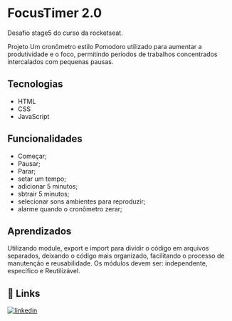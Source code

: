 # FocusTimer 2.0 

Desafio stage5 do curso da rocketseat.

Projeto
Um cronômetro estilo Pomodoro utilizado para aumentar a produtividade e o foco, permitindo períodos de trabalhos concentrados intercalados com pequenas pausas.

## Tecnologias
- HTML
- CSS
- JavaScript

## Funcionalidades

- Começar;
- Pausar;
- Parar;
- setar um tempo;
- adicionar 5 minutos;
- sbtrair 5 minutos;
- selecionar sons ambientes para reproduzir;
- alarme quando o cronômetro zerar;

## Aprendizados

Utilizando module, export e import para dividir o código em arquivos separados, deixando o código mais organizado, facilitando o processo de manutenção e reusabilidade. Os módulos devem ser:
independente, específico e Reutilizável.


## 🔗 Links
[![linkedin](https://img.shields.io/badge/linkedin-0A66C2?style=for-the-badge&logo=linkedin&logoColor=white)](https://www.linkedin.com/in/guilherme-lucas-63539a2a8/)


